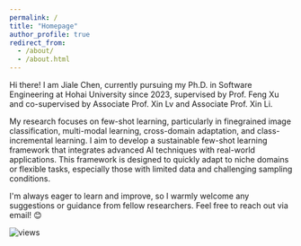 ```yaml
---
permalink: /
title: "Homepage"
author_profile: true
redirect_from: 
  - /about/
  - /about.html
---
```


Hi there!  I am Jiale Chen, currently pursuing my Ph.D. in Software Engineering at Hohai University since 2023, supervised by Prof. Feng Xu and co-supervised by Associate Prof. Xin Lv and Associate Prof. Xin Li.

My research focuses on few-shot learning, particularly in finegrained image classification, multi-modal learning, cross-domain adaptation, and class-incremental learning. I aim to develop a sustainable few-shot learning framework that integrates advanced AI techniques with real-world applications. This framework is designed to quickly adapt to niche domains or flexible tasks, especially those with limited data and challenging sampling conditions.

I'm always eager to learn and improve, so I warmly welcome any suggestions or guidance from fellow researchers. Feel free to reach out via email! 😊

![views](https://komarev.com/ghpvc/?username=HHU-JialeChen&label=Profile+views&color=0e75b6&style=flat)
